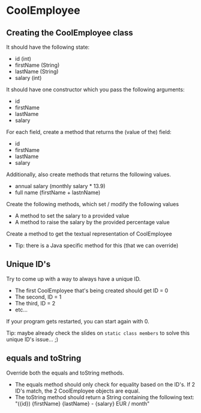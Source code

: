 # CoolEmployee

## Creating the CoolEmployee class

It should have the following state:
- id (int)
- firstName (String)
- lastName (String)
- salary (int)

It should have one constructor which you pass the following arguments:
- id
- firstName
- lastName
- salary

For each field, create a method that returns the (value of the) field:
- id
- firstName
- lastName
- salary

Additionally, also create methods that returns the following values.
- annual salary (monthly salary * 13.9)
- full name (firstName + lastnName)

Create the following methods, which set / modify the following values
- A method to set the salary to a provided value
- A method to raise the salary by the provided percentage value

Create a method to get the textual representation of CoolEmployee
- Tip: there is a Java specific method for this (that we can override)

## Unique ID's

Try to come up with a way to always have a unique ID.
- The first CoolEmployee that's being created should get ID = 0
- The second, ID = 1
- The third, ID = 2
- etc...

If your program gets restarted, you can start again with 0.

Tip: maybe already check the slides on `static class members` to solve this unique ID's issue... ;)

## equals and toString
Override both the equals and toString methods.
- The equals method should only check for equality based on the ID's. If 2 ID's match, 
the 2 CoolEmployee objects are equal.
- The toString method should return a String containing 
the following text: "({id}) {firstName} {lastName} - {salary} EUR / month"
